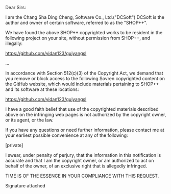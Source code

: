 Dear Sirs:
 

I am the Chang Sha Ding Cheng, Software Co., Ltd.("DCSoft") DCSoft is the author and owner of certain software, referred to as the "SHOP++".

We have found the above SHOP++ copyrighted works to be resident in the following project on your site, without permission from SHOP++, and illegally:

https://github.com/yidan123/guiyangsl

...

In accordance with Section 512(c)(3) of the Copyright Act, we demand that you remove or block access to the following Sovren copyrighted content on the GitHub website, which would include materials pertaining to SHOP++ and its software at these locations:
 
https://github.com/yidan123/guiyangsl

I have a good faith belief that use of the copyrighted materials described above on the infringing web pages is not authorized by the copyright owner, or its agent, or the law.
 
If you have any questions or need further information, please contact me at your earliest possible convenience at any of the following:
 
[private]

I swear, under penalty of perjury, that the information in this notification is accurate and that I am the copyright owner, or am authorized to act on behalf of the owner, of an exclusive right that is allegedly infringed.
 
TIME IS OF THE ESSENCE IN YOUR COMPLIANCE WITH THIS REQUEST.

Signature attached
